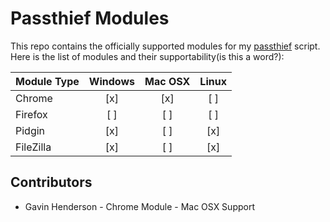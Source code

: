 # Passthief Modules
This repo contains the officially supported modules for my [passthief](https://github.com/sadboyzvone/passthief) script.<br />
Here is the list of modules and their supportability(is this a word?):

| Module Type | Windows | Mac OSX | Linux |
| ----------- |:-------:|:-------:|:-----:|
| Chrome      | [x]     | [x]     | [ ]   |
| Firefox     | [ ]     | [ ]     | [ ]   |
| Pidgin      | [x]     | [ ]     | [x]   |
| FileZilla   | [x]     | [ ]     | [x]   |
## Contributors
* Gavin Henderson - Chrome Module - Mac OSX Support
